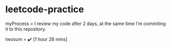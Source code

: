 # leetcode-practice

myProcess = I review my code after 2 days, at the same time I'm commiting it to this repository.

twosum = ✔️ [1 hour 28 mins]

